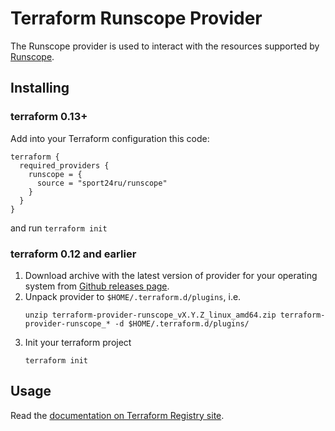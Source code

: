 # Terraform Runscope Provider

The Runscope provider is used to interact with the resources
supported by [Runscope](https://runscope.com/).

## Installing

### terraform 0.13+

Add into your Terraform configuration this code:

```hcl-terraform
terraform {
  required_providers {
    runscope = {
      source = "sport24ru/runscope"
    }
  }
}
```

and run `terraform init`

### terraform 0.12 and earlier

1. Download archive with the latest version of provider for your operating system from
   [Github releases page](https://github.com/sport24ru/terraform-provider-runscope/releases).
2. Unpack provider to `$HOME/.terraform.d/plugins`, i.e.
   ```
   unzip terraform-provider-runscope_vX.Y.Z_linux_amd64.zip terraform-provider-runscope_* -d $HOME/.terraform.d/plugins/
   ```
3. Init your terraform project
   ```
   terraform init
   ```

## Usage

Read the [documentation on Terraform Registry site](https://registry.terraform.io/providers/sport24ru/runscope/latest/docs).
